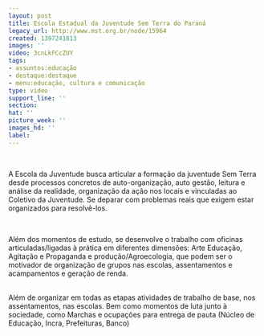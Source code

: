 ```yaml
---
layout: post
title: Escola Estadual da Juventude Sem Terra do Paraná
legacy_url: http://www.mst.org.br/node/15964
created: 1397241813
images: ''
video: 3cnLkFCcZUY
tags:
- assuntos:educação
- destaque:destaque
- menu:educação, cultura e comunicação
type: video
support_line: ''
section: 
hat: ''
picture_week: ''
images_hd: ''
label: 
---
```

<p><object width="600" height="500" data="http://www.youtube.com/v/3cnLkFCcZUY&amp;feature" type="application/x-shockwave-flash"><param name="data" value="http://www.youtube.com/v/3cnLkFCcZUY&amp;feature"><param name="src" value="http://www.youtube.com/v/3cnLkFCcZUY&amp;feature"></object></p><p>&nbsp;</p><p>A Escola da Juventude busca articular a formação da juventude Sem Terra desde processos concretos de auto-organização, auto gestão, leitura e análise da realidade, organização da ação nos locais e vinculadas ao Coletivo da Juventude. Se deparar com problemas reais que exigem estar organizados para resolvê-los.</p><p>&nbsp;</p><p>Além dos momentos de estudo, se desenvolve o trabalho com oficinas articuladas/ligadas à prática em diferentes dimensões: Arte Educação, Agitação e Propaganda e produção/Agroecologia, que podem ser o motivador de organização de grupos nas escolas, assentamentos e acampamentos e geração de renda.</p><p><br>Além de organizar em todas as etapas atividades de trabalho de base, nos assentamentos, nas escolas. Bem como momentos de luta junto à sociedade, como Marchas e ocupações para entrega de pauta (Núcleo de Educação, Incra, Prefeituras, Banco)</p>
